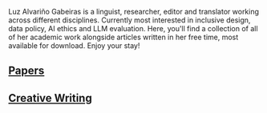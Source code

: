 
Luz Alvariño Gabeiras is a linguist, researcher, editor and translator working across different disciplines. Currently most interested in inclusive design, data policy, AI ethics and LLM evaluation. Here, you'll find a collection of all of her academic work alongside articles written in her free time, most available for download. Enjoy your stay!

## [Papers](./papers.html)

## [Creative Writing](./creativewriting.html)

